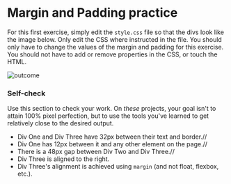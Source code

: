 # Margin and Padding practice

For this first exercise, simply edit the `style.css` file so that the divs look like the image below. Only edit the CSS where instructed in the file.  You should only have to change the values of the margin and padding for this exercise. You should not have to add or remove properties in the CSS, or touch the HTML.

![outcome](./desired-outcome.png)

### Self-check 
Use this section to check your work. On _these_ projects, your goal isn't to attain 100% pixel perfection, but to use the tools you've learned to get relatively close to the desired output.

- Div One and Div Three have 32px between their text and border.//
- Div One has 12px between it and any other element on the page.//
- There is a 48px gap between Div Two and Div Three.//
- Div Three is aligned to the right.
- Div Three's alignment is achieved using `margin` (and not float, flexbox, etc.).